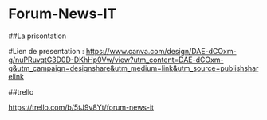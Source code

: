# Forum-News-IT

##La prisontation 

#Lien de presentation : https://www.canva.com/design/DAE-dCOxm-g/nuPRuvqtG3D0D-DKhHp0Vw/view?utm_content=DAE-dCOxm-g&utm_campaign=designshare&utm_medium=link&utm_source=publishsharelink



##trello

https://trello.com/b/5tJ9v8Yt/forum-news-it

